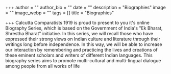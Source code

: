 +++
author = ""
author_bio = ""
date = ""
description = "Biographies"
image = ""
image_webp = ""
tags = []
title = "Biographies"

+++
Calcutta Comparatists 1919 is proud to present to you it's online Biography Series, which is based on the Government of India's "Ek Bharat, Shrestha Bharat" initiative. In this series, we will recall those who have expressed their strong views on Indian culture and literature through their writings long before independence. In this way, we will be able to increase our interaction by remembering and practicing the lives and creations of these eminent scholars and writers of different Indian languages. This biography series aims to promote multi-cultural and multi-lingual dialogue among people from all works of life